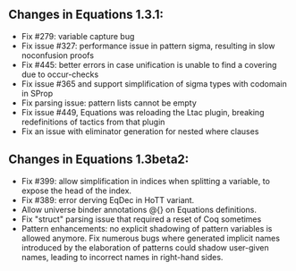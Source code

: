 Changes in Equations 1.3.1:
------------------------------
  
- Fix #279: variable capture bug
- Fix issue #327: performance issue in pattern sigma, resulting in slow noconfusion proofs
- Fix #445: better errors in case unification is unable to find a covering due to occur-checks
- Fix issue #365 and support simplification of sigma types with codomain in SProp
- Fix parsing issue: pattern lists cannot be empty
- Fix issue #449, Equations was reloading the Ltac plugin, breaking redefinitions of tactics
  from that plugin
- Fix an issue with eliminator generation for nested where clauses

Changes in Equations 1.3beta2:
------------------------------

- Fix #399: allow simplification in indices when splitting a variable, 
  to expose the head of the index.
- Fix #389: error derving EqDec in HoTT variant.
- Allow universe binder annotations @{} on Equations definitions.
- Fix "struct" parsing issue that required a reset of Coq sometimes
- Pattern enhancements: no explicit shadowing of pattern variables 
  is allowed anymore. Fix numerous bugs where generated implicit names 
  introduced by the elaboration of patterns could shadow user-given names, 
  leading to incorrect names in right-hand sides.
